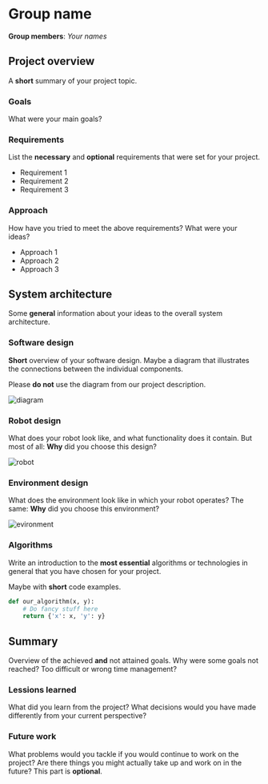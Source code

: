 # Group name
**Group members**: *Your names*

## Project overview
A **short** summary of your project topic.

### Goals
What were your main goals?

### Requirements
List the **necessary** and **optional** requirements that were set for your project.

- Requirement 1
- Requirement 2
- Requirement 3

### Approach
How have you tried to meet the above requirements? What were your ideas?

- Approach 1
- Approach 2
- Approach 3

## System architecture
Some **general** information about your ideas to the overall system architecture.

### Software design
**Short** overview of your software design. Maybe a diagram that illustrates the connections between the individual components. 

Please **do not** use the diagram from our project description.

![diagram](./images/diagram.png)

### Robot design
What does your robot look like, and what functionality does it contain. 
But most of all: **Why** did you choose this design?

![robot](./images/robot.png)

### Environment design
What does the environment look like in which your robot operates? 
The same: **Why** did you choose this environment?

![evironment](./images/environment.png)

### Algorithms
Write an introduction to the **most essential** algorithms or technologies in general that you have chosen for your project. 

Maybe with **short** code examples.

```python
def our_algorithm(x, y):
    # Do fancy stuff here
    return {'x': x, 'y': y}
```

## Summary
Overview of the achieved **and** not attained goals. Why were some goals not reached? Too difficult or wrong time management?

### Lessions learned
What did you learn from the project? What decisions would you have made differently from your current perspective?

### Future work
What problems would you tackle if you would continue to work on the project? Are there things you might actually take up and work on in the future? This part is **optional**.

